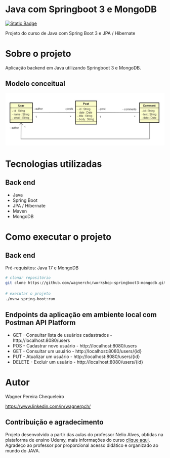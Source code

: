 # Java com Springboot 3 e MongoDB

[![Static Badge](https://img.shields.io/badge/license-GNU-green)](https://github.com/wagnerchc/workshop-springboot3-mongodb/blob/main/LICENSE)

Projeto do curso de Java com Spring Boot 3 e JPA / Hibernate

# Sobre o projeto

Aplicação backend em Java utilizando Springboot 3 e MongoDB.

## Modelo conceitual

![Modelo Conceitual](https://github.com/wagnerchc/assets/blob/main/github-projects-img/git-workshop-springboot3-mongodb-modelo-conceitual.jpg)

# Tecnologias utilizadas

## Back end

- Java
- Spring Boot
- JPA / Hibernate
- Maven
- MongoDB

# Como executar o projeto

## Back end

Pré-requisitos: Java 17 e MongoDB

```bash
# clonar repositório
git clone https://github.com/wagnerchc/workshop-springboot3-mongodb.git

# executar o projeto
./mvnw spring-boot:run
```

## Endpoints da aplicação em ambiente local com Postman API Platform

<ul>
    <li>GET - Consultar lista de usuários cadastrados - http://localhost:8080/users</li>
    <li>POS - Cadastrar novo usuário - http://localhost:8080/users</li>
    <li>GET - Consultar um usuário - http://localhost:8080/users/{id}</li>
    <li>PUT - Atualizar um usuário - http://localhost:8080/users/{id}</li>
    <li>DELETE - Excluir um usuário - http://localhost:8080/users/{id}</li>
</ul>

# Autor

Wagner Pereira Chequeleiro

https://www.linkedin.com/in/wagnerpch/

## Contribuição e agradecimento

Projeto desenvolvido a partir das aulas do professor Nelio Alves, obtidas na plataforma de ensino Udemy, mais informações do curso <a href="https://www.udemy.com/course/java-curso-completo/" target="_blank">clique aqui<a>. Agradeço ao professor por proporcional acesso didático e organizado ao mundo do JAVA.
